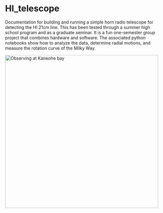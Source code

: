 # HI_telescope

Documentation for building and running a simple horn radio telescope
for detecting the HI 21cm line. This has been tested through a
summer high school program and as a graduate seminar.
It is a fun one-semester group project that combines hardware and software.
The associated python notebooks show how to analyze the data,
determine radial motions, and measure the rotation
curve of the Milky Way.

<img src="https://user-images.githubusercontent.com/65252473/150870283-4fdda7be-72c3-413d-87b7-8bc7c6f15475.jpg" alt="Observing at Kaneohe bay" width=500>
